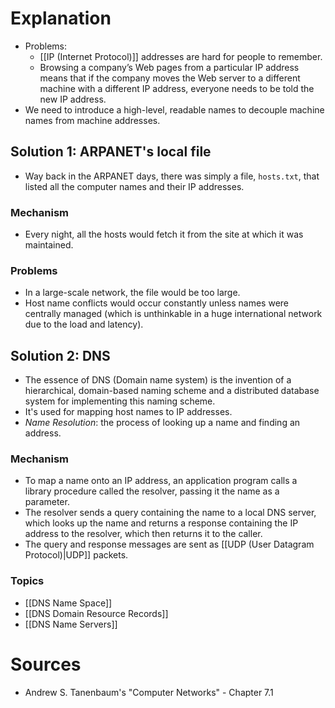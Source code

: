 # Explanation
- Problems:
	- [[IP (Internet Protocol)]] addresses are hard for people to remember.
	- Browsing a company’s Web pages from a particular IP address means that if the company moves the Web server to a different machine with a different IP address, everyone needs to be told the new IP address.
- We need to introduce a high-level, readable names to decouple machine names from machine addresses.

## Solution 1: ARPANET's local file
- Way back in the ARPANET days, there was simply a file, `hosts.txt`, that listed all the computer names and their IP addresses.

### Mechanism
- Every night, all the hosts would fetch it from the site at which it was maintained.

### Problems
- In a large-scale network, the file would be too large.
- Host name conflicts would occur constantly unless names were centrally managed (which is unthinkable in a huge international network due to the load and latency).

## Solution 2: DNS
- The essence of DNS (Domain name system) is the invention of a hierarchical, domain-based naming scheme and a distributed database system for implementing this naming scheme.
- It's used for mapping host names to IP addresses.
- *Name Resolution*: the process of looking up a name and finding an address.

### Mechanism
- To map a name onto an IP address, an application program calls a library procedure called the resolver, passing it the name as a parameter.
- The resolver sends a query containing the name to a local DNS server, which looks up the name and returns a response containing the IP address to the resolver, which then returns it to the caller.
- The query and response messages are sent as [[UDP (User Datagram Protocol)|UDP]] packets.

### Topics
- [[DNS Name Space]]
- [[DNS Domain Resource Records]]
- [[DNS Name Servers]]

# Sources
- Andrew S. Tanenbaum's "Computer Networks" - Chapter 7.1
